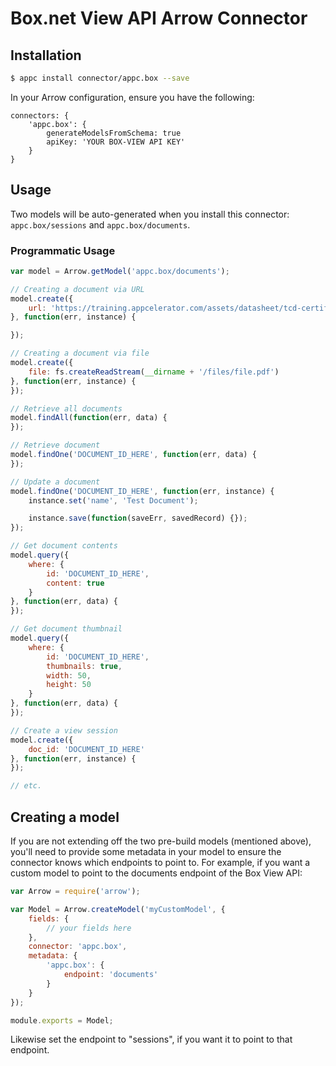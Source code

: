 # Box.net View API Arrow Connector 

## Installation

```bash
$ appc install connector/appc.box --save
```

In your Arrow configuration, ensure you have the following:

```
connectors: {
	'appc.box': {
		generateModelsFromSchema: true
		apiKey: 'YOUR BOX-VIEW API KEY'
	}
}
```

## Usage

Two models will be auto-generated when you install this connector: `appc.box/sessions` and `appc.box/documents`.

### Programmatic Usage

```javascript
var model = Arrow.getModel('appc.box/documents');

// Creating a document via URL
model.create({
	url: 'https://training.appcelerator.com/assets/datasheet/tcd-certification-objectives.pdf'
}, function(err, instance) {

});

// Creating a document via file
model.create({
	file: fs.createReadStream(__dirname + '/files/file.pdf')
}, function(err, instance) {
});

// Retrieve all documents
model.findAll(function(err, data) {
});

// Retrieve document
model.findOne('DOCUMENT_ID_HERE', function(err, data) {
});

// Update a document
model.findOne('DOCUMENT_ID_HERE', function(err, instance) {
	instance.set('name', 'Test Document');

	instance.save(function(saveErr, savedRecord) {});
});

// Get document contents
model.query({
	where: {
		id: 'DOCUMENT_ID_HERE',
		content: true
	}
}, function(err, data) {
});

// Get document thumbnail
model.query({
	where: {
		id: 'DOCUMENT_ID_HERE',
		thumbnails: true,
		width: 50,
		height: 50
	}
}, function(err, data) {
});

// Create a view session
model.create({
	doc_id: 'DOCUMENT_ID_HERE'
}, function(err, instance) {
});

// etc.
```

## Creating a model
If you are not extending off the two pre-build models (mentioned above), you'll need to provide some metadata 
in your model to ensure the connector knows which endpoints to point to.  For example, if you want a custom model
to point to the documents endpoint of the Box View API:

```javascript
var Arrow = require('arrow');

var Model = Arrow.createModel('myCustomModel', {
	fields: {
		// your fields here
	},
	connector: 'appc.box',
	metadata: {
		'appc.box': {
			endpoint: 'documents'
		}
	}
});

module.exports = Model;

```

Likewise set the endpoint to "sessions", if you want it to point to that endpoint.